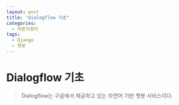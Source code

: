 ```yaml
---
layout: post
title: "dialogflow 기초"
categories:
  - 아픈지렁이
tags:
  - Django
  - 챗봇
---
```


# Dialogflow 기초

> Dialogflow는 구글에서 제공하고 있는 자연어 기반 챗봇 서비스이다.
> 
<!--stackedit_data:
eyJoaXN0b3J5IjpbLTgzNTQ4NzIyNCwtMTkzNDY4NzAwN119
-->